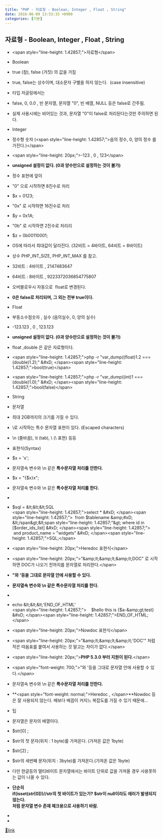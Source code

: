 ```yaml
---
title: "PHP - 자료형 - Boolean, Integer , Float , String"
date: 2016-06-09 13:53:33 +0900
categories: [기본]
---
```


자료형 - Boolean, Integer , Float , String
---------------------------------------

- &lt;span style="line-height: 1.42857;"&gt;자료형&lt;/span&gt;
- Boolean
- true (참), false (거짓) 의 값을 가짐
- true, false는 상수이며, 대소문자 구별을 하지 않는다.  (case insensitive)
- 타입 저글링에서는
- false, 0, 0.0 , 빈 문자열, 문자열 "0", 빈 배열, NULL 등은 false로 간주됨.
- 실제 사용시에는 비어있는 것과, 문자열 "0"이 false로 처리된다는것만 주의하면 된다.


- Integer
- 정수형 숫자 (&lt;span style="line-height: 1.42857;"&gt;음의 정수, 0, 양의 정수 를 가진다.)&lt;/span&gt;
- &lt;span style="line-height: 20px;"&gt;-123 , 0 , 123&lt;/span&gt;
- **unsigned 설정이 없다. (0과 양수만으로 설정하는 것이 불가)**
- 정수 표현에 앞이 
- "0" 으로 시작하면 8진수로 처리 
- $x = 0123;

- "0x" 로 시작하면 16진수로 처리
- $y = 0x1A;

- "0b" 로 시작하면 2진수로 처리리
- $z = 0b00110001;


- OS에 따라서 최대값이 달라진다. (32비트 = 4바이트, 64비트 = 8바이트)
- 상수 PHP_INT_SIZE, PHP_INT_MAX 를 참고.
- 32비트 : 4바이트 , 2147483647
- 64비트 : 8바이트 , 9223372036854775807

- 오버블로우시 자동으로  float로 변경된다.
- **0은 false로 처리되며, 그 외는 전부 true이다.**

- Float
- 부동소수점숫자 , 실수 (음의실수, 0, 양의 실수)
- -123.123 , 0 , 123.123
- **unsigned 설정이 없다. (0과 양수만으로 설정하는 것이 불가)**
- float ,double 은 같은 자료형이다.
- &lt;span style="line-height: 1.42857;"&gt;php -r "var_dump((float)1.2 === (double)1.2);"  &amp;#xD;
&lt;/span&gt;&lt;span style="line-height: 1.42857;"&gt;bool(true)&lt;/span&gt;
- &lt;span style="line-height: 1.42857;"&gt;php -r "var_dump((int)1 === (double)1.0);"  &amp;#xD;
&lt;/span&gt;&lt;span style="line-height: 1.42857;"&gt;bool(false)&lt;/span&gt;


- String
- 문자열
- 최대 2GB까지의 크기를 가질 수 있다.
- \로 시작하는 특수 문자열 표현이 있다. (Escaped characters)
- \n (줄바꿈), \t (tab), \\ (\ 표현) 등등

- 표현식(Syntax)
- $x = 'x';
- 문자열속 변수와 \n 같은 **특수문자열 처리를 안한다.**

- $x = "{$x}x";
- 문자열속 변수와 \n 같은 **특수문자열 처리를 한다.**

- 
- $sql = &amp;lt;&amp;lt;&amp;lt;SQL  
&lt;span style="line-height: 1.42857;"&gt;select *  &amp;#xD;
&lt;/span&gt;&lt;span style="line-height: 1.42857;"&gt;  from $tablename  &amp;#xD;
&lt;/span&gt;&lt;span style="line-height: 1.42857;"&gt; where id in [$order_ids_list]  &amp;#xD;
&lt;/span&gt;&lt;span style="line-height: 1.42857;"&gt;   and product_name = "widgets"  &amp;#xD;
&lt;/span&gt;&lt;span style="line-height: 1.42857;"&gt;SQL;&lt;/span&gt;
- &lt;span style="line-height: 20px;"&gt;Heredoc 표현식&lt;/span&gt;
- &lt;span style="line-height: 20px;"&gt;"&amp;amp;lt;&amp;amp;lt;&amp;amp;lt;DOC" 로 시작하면 DOC가 나오기 전까지를 문자열로 처리한다.&lt;/span&gt;
- **"와 '등을 그대로 문자열 안에 사용할 수 있다.**
- **문자열속 변수와 \n 같은 특수문자열 처리를 한다.**

- 
- echo &amp;lt;&amp;lt;&amp;lt;'END_OF_HTML'  
&lt;span style="line-height: 1.42857;"&gt;    $hello this is {$a-&amp;amp;gt;test}  &amp;#xD;
&lt;/span&gt;&lt;span style="line-height: 1.42857;"&gt;END_OF_HTML;&lt;/span&gt;
- &lt;span style="line-height: 20px;"&gt;Nowdoc 표현식&lt;/span&gt;
- &lt;span style="line-height: 20px;"&gt;"&amp;amp;lt;&amp;amp;lt;&amp;amp;lt;'DOC'" 처럼 작은 따옴표를 붙여서 사용하는 것 말고는 차이가 없다.&lt;/span&gt;
- &lt;span style="line-height: 20px;"&gt;**PHP 5.3.0 부터 지원이 된다.**&lt;/span&gt;
- &lt;span style="font-weight: 700;"&gt;"와 '등을 그대로 문자열 안에 사용할 수 있다.&lt;/span&gt;
- 문자열속 변수와 \n 같은 **특수문자열 처리를 안한다.**

- **&lt;span style="font-weight: normal;"&gt;Heredoc , &lt;/span&gt;**Nowdoc 등은 잘 사용되지 않는다. 배보다 배꼽이 커지느 복잡도를 가질 수 있기 때문에...

- 팁
- 문자열은 문자의 배열이다.
- $str[0] ;
- $str의 첫 문자(위치 : 1 byte)를 가져온다. (가져온 값은 1byte)

- $str[2] ; 
- $str의 세번째 문자(위치 : 3byte)를 가져온다.(가져온 값은 1byte)

- 다만 한글등의 멀티바이트 문자열에서는 바이트 단위로 값을 가져올 경우 사용못하는 값이 나올 수 있다.
- **단순히   
if(isset($str[0])) //$str의 첫 바이트가 있는가? $str이 null이라도 에러가 발생되지 않는다.  
처럼 문자열 변수 존재 체크용으로 사용하기 바람.**

-   



-   






[🔗link](http://www.mins01.com/mh/tech/read/1000)